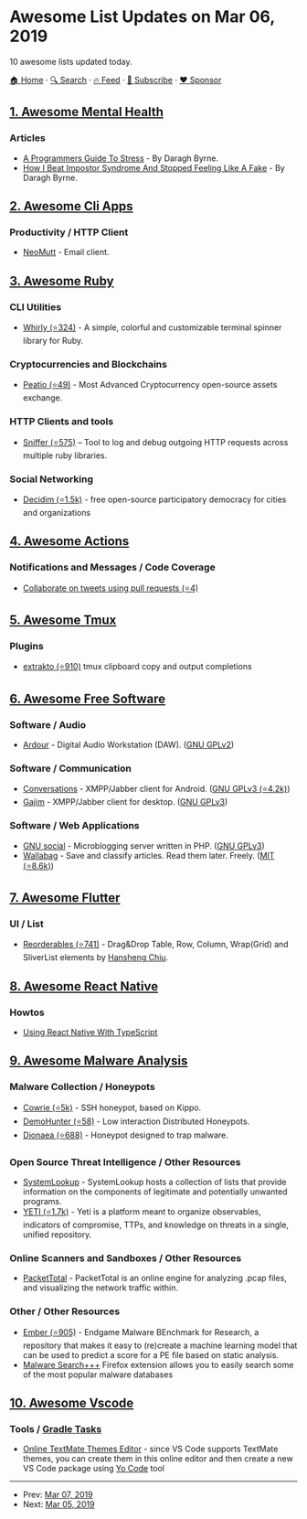 # Awesome List Updates on Mar 06, 2019

10 awesome lists updated today.

[🏠 Home](/README.md) · [🔍 Search](https://www.trackawesomelist.com/search/) · [🔥 Feed](https://www.trackawesomelist.com/rss.xml) · [📮 Subscribe](https://trackawesomelist.us17.list-manage.com/subscribe?u=d2f0117aa829c83a63ec63c2f&id=36a103854c) · [❤️  Sponsor](https://github.com/sponsors/theowenyoung)



## [1. Awesome Mental Health](/content/dreamingechoes/awesome-mental-health/README.md)

### Articles

*   [A Programmers Guide To Stress](http://codingmindfully.com/a-programmers-guide-to-stress/) - By Daragh Byrne.
*   [How I Beat Impostor Syndrome And Stopped Feeling Like A Fake](http://codingmindfully.com/how-i-beat-impostor-syndrome/) - By Daragh Byrne.

## [2. Awesome Cli Apps](/content/agarrharr/awesome-cli-apps/README.md)

### Productivity / HTTP Client

*   [NeoMutt](https://neomutt.org) - Email client.

## [3. Awesome Ruby](/content/markets/awesome-ruby/README.md)

### CLI Utilities

*   [Whirly (⭐324)](https://github.com/janlelis/whirly) - A simple, colorful and customizable terminal spinner library for Ruby.

### Cryptocurrencies and Blockchains

*   [Peatio (⭐49)](https://github.com/rubykube/peatio) - Most Advanced Cryptocurrency open-source assets exchange.

### HTTP Clients and tools

*   [Sniffer (⭐575)](https://github.com/aderyabin/sniffer) – Tool to log and debug outgoing HTTP requests across multiple ruby libraries.

### Social Networking

*   [Decidim (⭐1.5k)](https://github.com/decidim/decidim) - free open-source participatory democracy for cities and organizations

## [4. Awesome Actions](/content/sdras/awesome-actions/README.md)

### Notifications and Messages / Code Coverage

*   [Collaborate on tweets using pull requests (⭐4)](https://github.com/gr2m/twitter-together)

## [5. Awesome Tmux](/content/rothgar/awesome-tmux/README.md)

### Plugins

*   [extrakto (⭐910)](https://github.com/laktak/extrakto) tmux clipboard copy and output completions

## [6. Awesome Free Software](/content/johnjago/awesome-free-software/README.md)

### Software / Audio

*   [Ardour](https://ardour.org/) - Digital Audio Workstation (DAW). ([GNU GPLv2](https://ardour.org/copying.html))

### Software / Communication

*   [Conversations](https://conversations.im/) - XMPP/Jabber client for Android. ([GNU GPLv3 (⭐4.2k)](https://github.com/siacs/Conversations/blob/master/LICENSE))
*   [Gajim](https://gajim.org/) - XMPP/Jabber client for desktop. ([GNU GPLv3](https://dev.gajim.org/gajim/gajim/blob/master/COPYING))

### Software / Web Applications

*   [GNU social](https://gnu.io/social/) -  Microblogging server written in PHP. ([GNU GPLv3](https://git.gnu.io/gnu/gnu-social/blob/master/COPYING))
*   [Wallabag](https://wallabag.org/en) - Save and classify articles. Read them later. Freely. ([MIT (⭐8.6k)](https://github.com/wallabag/wallabag/blob/master/COPYING.md))

## [7. Awesome Flutter](/content/Solido/awesome-flutter/README.md)

### UI / List

*   [Reorderables (⭐741)](https://github.com/hanshengchiu/reorderables) <!--stargazers:hanshengchiu/reorderables--> - Drag\&Drop Table, Row, Column, Wrap(Grid) and SliverList elements by [Hansheng Chiu](https://github.com/hanshengchiu).

## [8. Awesome React Native](/content/jondot/awesome-react-native/README.md)

### Howtos

*   [Using React Native With TypeScript](https://medium.com/@jan.hesters/using-typescript-with-react-native-946aa4b4ae6f)

## [9. Awesome Malware Analysis](/content/rshipp/awesome-malware-analysis/README.md)

### Malware Collection / Honeypots

*   [Cowrie (⭐5k)](https://github.com/micheloosterhof/cowrie) - SSH honeypot, based
    on Kippo.
*   [DemoHunter (⭐58)](https://github.com/RevengeComing/DemonHunter) - Low interaction Distributed Honeypots.
*   [Dionaea (⭐688)](https://github.com/DinoTools/dionaea) - Honeypot designed to trap malware.

### Open Source Threat Intelligence / Other Resources

*   [SystemLookup](https://www.systemlookup.com/) - SystemLookup hosts a collection of lists that provide information on
    the components of legitimate and potentially unwanted programs.
*   [YETI (⭐1.7k)](https://github.com/yeti-platform/yeti) - Yeti is a platform meant to organize observables, indicators of compromise, TTPs, and knowledge on threats in a single, unified repository.

### Online Scanners and Sandboxes / Other Resources

*   [PacketTotal](https://packettotal.com/) - PacketTotal is an online engine for analyzing .pcap files, and visualizing the network traffic within.

### Other / Other Resources

*   [Ember (⭐905)](https://github.com/endgameinc/ember) - Endgame Malware BEnchmark for Research,
    a repository that makes it easy to (re)create a machine learning model that can be used
    to predict a score for a PE file based on static analysis.
*   [Malware Search+++](https://addons.mozilla.org/fr/firefox/addon/malware-search-plusplusplus/) Firefox extension allows
    you to easily search some of the most popular malware databases

## [10. Awesome Vscode](/content/viatsko/awesome-vscode/README.md)

### Tools / [Gradle Tasks](https://marketplace.visualstudio.com/items?itemName=richardwillis.vscode-gradle)

*   [Online TextMate Themes Editor](https://tmtheme-editor.herokuapp.com/) - since VS Code supports TextMate themes, you can create them in this online editor and then create a new VS Code package using [Yo Code](https://code.visualstudio.com/docs/extensions/yocode) tool

---

- Prev: [Mar 07, 2019](/content/2019/03/07/README.md)
- Next: [Mar 05, 2019](/content/2019/03/05/README.md)